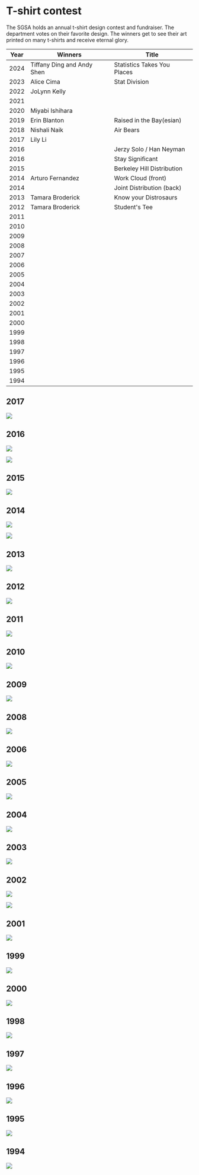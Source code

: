 # T-shirt contest

The SGSA holds an annual t-shirt design contest and fundraiser. The department votes on their favorite design. The winners get to see their art printed on many t-shirts and receive eternal glory.

| Year | Winners                    | Title                       |
|------|----------------------------|-----------------------------|
| 2024 | Tiffany Ding and Andy Shen | Statistics Takes You Places |
| 2023 | Alice Cima                 | Stat Division               |
| 2022 | JoLynn Kelly               |                             |
| 2021 |                            |                             |
| 2020 | Miyabi Ishihara            |                             |
| 2019 | Erin Blanton               | Raised in the Bay(esian)    |
| 2018 | Nishali Naik               | Air Bears                   |
| 2017 | Lily Li                    |                             |
| 2016 |                            | Jerzy Solo / Han Neyman     |
| 2016 |                            | Stay Significant            |
| 2015 |                            | Berkeley Hill Distribution  |
| 2014 | Arturo Fernandez           | Work Cloud (front)          |
| 2014 |                            | Joint Distribution (back)   |
| 2013 | Tamara Broderick           | Know your Distrosaurs       |
| 2012 | Tamara Broderick           | Student's Tee               |
| 2011 |                            |                             | 
| 2010 |                            |                             |
| 2009 |                            |                             |
| 2008 |                            |                             |
| 2007 |                            |                             |
| 2006 |                            |                             |
| 2005 |                            |                             |
| 2004 |                            |                             |
| 2003 |                            |                             |
| 2002 |                            |                             |
| 2001 |                            |                             |
| 2000 |                            |                             |
| 1999 |                            |                             |
| 1998 |                            |                             |
| 1997 |                            |                             |
| 1996 |                            |                             |
| 1995 |                            |                             |
| 1994 |                            |                             |

## 2017

![](/assets/Stats_T-Shirt_Design_Recolored_2017.png)

## 2016

![](/assets/nYjjLt4_2016.jpg)

![](/assets/stat_2016.jpg)

## 2015

![](/assets/I8bXNtN_2015.png)

## 2014

![](/assets/500px-Tshirt_Students_t_2014_1.jpg)

![](/assets/500px-Tshirt_Students_t_2014_2.png)

## 2013

![](/assets/500px-Tshirt_Students_t_2013.jpg)

## 2012

![](/assets/500px-Tshirt_Students_t_2012.png)

## 2011

![](/assets/tshirt_berkeleystatistics_thumb_2011.png)

## 2010

![](/assets/500px-Tshirt_2010.png)

## 2009

![](/assets/500px-Tshirt_2009.jpg)

## 2008

![](/assets/500px-Tshirt_2008.png)

## 2006

![](/assets/500px-Tshirt_2006.jpg)

## 2005

![](/assets/500px-Tshirt_2005.jpg)

## 2004

![](/assets/500px-Tshirt_2004.jpg)

## 2003

![](/assets/500px-Tshirt_2003.jpg)

## 2002

![](/assets/Tshirt_2002.jpg)

![](/assets/Tshirt_2002_back.jpg)

## 2001

![](/assets/500px-Tshirt_2001.jpg)

## 1999

![](/assets/500px-Tshirt_1999.jpg)

## 2000

![](/assets/Tshirt_2000.jpg)

## 1998

![](/assets/Tshirt_1998.jpg)

## 1997

![](/assets/Tshirt_1997.jpg)

## 1996

![](/assets/Tshirt_1996.jpg)

## 1995

![](/assets/Tshirt_1995.jpg)

## 1994

![](/assets/Tshirt_1994.jpg)
